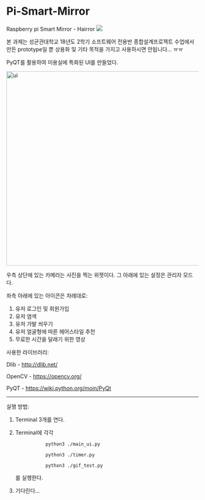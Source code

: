 # Pi-Smart-Mirror 
Raspberry pi Smart Mirror - Hairror ![](https://badgen.net/badge/pre-release/1.0/green)

본 과제는 성균관대학교 18년도 2학기 소프트웨어 전용반 종합설계프로젝트 수업에서 만든 prototype일 뿐 상용화 및 기타 목적을 가지고 사용하시면 안됩니다... ㅠㅠ

PyQT를 활용하여 미용실에 특화된 UI를 만들었다.

<img width="508" alt="ui" src="https://user-images.githubusercontent.com/35593401/49628358-03401500-fa27-11e8-9681-2acc3ef0ea86.png">

우측 상단에 있는 카메라는 사진을 찍는 위젯이다.
그 아래에 있는 설정은 관리자 모드다.

좌측 아래에 있는 아이콘은 차례대로:
1. 유저 로그인 및 회원가입
2. 유저 염색
3. 유저 가발 씌우기
4. 유저 얼굴형에 따른 헤어스타일 추천
5. 무료한 시간을 달래기 위한 영상


사용한 라이브러리:

Dlib    - http://dlib.net/

OpenCV  - https://opencv.org/

PyQT    - https://wiki.python.org/moin/PyQt

_____________________________________________

실행 방법:

1. Terminal 3개를 연다.

2. Terminal에 각각 

                  python3 ./main_ui.py
                  
                  python3 ./timer.py
                  
                  python3 ./gif_test.py 
                  
   를 실행한다.
   
3. 기다린다...
